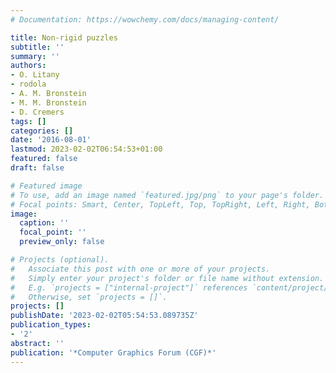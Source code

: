 ```yaml
---
# Documentation: https://wowchemy.com/docs/managing-content/

title: Non-rigid puzzles
subtitle: ''
summary: ''
authors:
- O. Litany
- rodola
- A. M. Bronstein
- M. M. Bronstein
- D. Cremers
tags: []
categories: []
date: '2016-08-01'
lastmod: 2023-02-02T06:54:53+01:00
featured: false
draft: false

# Featured image
# To use, add an image named `featured.jpg/png` to your page's folder.
# Focal points: Smart, Center, TopLeft, Top, TopRight, Left, Right, BottomLeft, Bottom, BottomRight.
image:
  caption: ''
  focal_point: ''
  preview_only: false

# Projects (optional).
#   Associate this post with one or more of your projects.
#   Simply enter your project's folder or file name without extension.
#   E.g. `projects = ["internal-project"]` references `content/project/deep-learning/index.md`.
#   Otherwise, set `projects = []`.
projects: []
publishDate: '2023-02-02T05:54:53.089735Z'
publication_types:
- '2'
abstract: ''
publication: '*Computer Graphics Forum (CGF)*'
---
```

